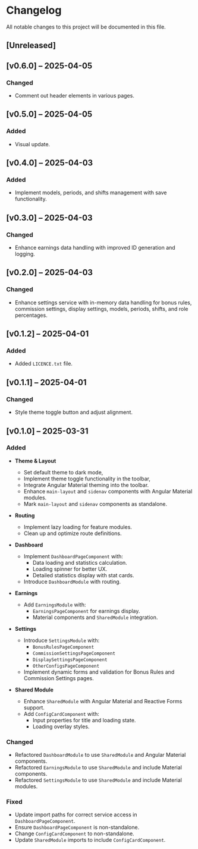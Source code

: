 # Changelog
All notable changes to this project will be documented in this file.

## [Unreleased]

## [v0.6.0] – 2025-04-05

### Changed
- Comment out header elements in various pages.

## [v0.5.0] – 2025-04-05

### Added
- Visual update.

## [v0.4.0] – 2025-04-03

### Added
- Implement models, periods, and shifts management with save functionality.

## [v0.3.0] – 2025-04-03

### Changed
- Enhance earnings data handling with improved ID generation and logging.

## [v0.2.0] – 2025-04-03

### Changed
- Enhance settings service with in-memory data handling for bonus rules, commission settings, display settings, models, periods, shifts, and role percentages.

## [v0.1.2] – 2025-04-01 

### Added
- Added `LICENCE.txt` file.

## [v0.1.1] – 2025-04-01 

### Changed
- Style theme toggle button and adjust alignment.

## [v0.1.0] – 2025-03-31  

### Added  
- **Theme & Layout**  
  - Set default theme to dark mode,
  - Implement theme toggle functionality in the toolbar,
  - Integrate Angular Material theming into the toolbar.  
  - Enhance `main-layout` and `sidenav` components with Angular Material modules.  
  - Mark `main-layout` and `sidenav` components as standalone.  

- **Routing**  
  - Implement lazy loading for feature modules.  
  - Clean up and optimize route definitions.  

- **Dashboard**  
  - Implement `DashboardPageComponent` with:  
    - Data loading and statistics calculation.  
    - Loading spinner for better UX.  
    - Detailed statistics display with stat cards.  
  - Introduce `DashboardModule` with routing.  

- **Earnings**  
  - Add `EarningsModule` with:  
    - `EarningsPageComponent` for earnings display.  
    - Material components and `SharedModule` integration.  

- **Settings**  
  - Introduce `SettingsModule` with:  
    - `BonusRulesPageComponent`  
    - `CommissionSettingsPageComponent`  
    - `DisplaySettingsPageComponent`  
    - `OtherConfigsPageComponent`  
  - Implement dynamic forms and validation for Bonus Rules and Commission Settings pages.  

- **Shared Module**  
  - Enhance `SharedModule` with Angular Material and Reactive Forms support.  
  - Add `ConfigCardComponent` with:  
    - Input properties for title and loading state.  
    - Loading overlay styles.  

### Changed  
- Refactored `DashboardModule` to use `SharedModule` and Angular Material components.  
- Refactored `EarningsModule` to use `SharedModule` and include Material components.  
- Refactored `SettingsModule` to use `SharedModule` and include Material modules.  

### Fixed  
- Update import paths for correct service access in `DashboardPageComponent`.  
- Ensure `DashboardPageComponent` is non-standalone.  
- Change `ConfigCardComponent` to non-standalone.  
- Update `SharedModule` imports to include `ConfigCardComponent`.  
